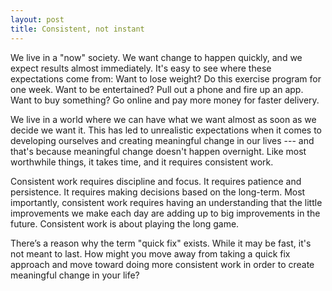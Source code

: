 ```yaml
---
layout: post
title: Consistent, not instant
---
```


We live in a "now" society. We want change to happen quickly, and we expect results almost immediately. It's easy to see where these expectations come from: Want to lose weight? Do this exercise program for one week. Want to be entertained? Pull out a phone and fire up an app. Want to buy something? Go online and pay more money for faster delivery.

We live in a world where we can have what we want almost as soon as we decide we want it. This has led to unrealistic expectations when it comes to developing ourselves and creating meaningful change in our lives --- and that's because meaningful change doesn't happen overnight. Like most worthwhile things, it takes time, and it requires consistent work.

Consistent work requires discipline and focus. It requires patience and persistence. It requires making decisions based on the long-term. Most importantly, consistent work requires having an understanding that the little improvements we make each day are adding up to big improvements in the future. Consistent work is about playing the long game.

There’s a reason why the term "quick fix" exists. While it may be fast, it's not meant to last. How might you move away from taking a quick fix approach and move toward doing more consistent work in order to create meaningful change in your life?
